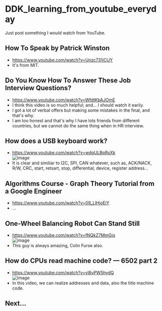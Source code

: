 # DDK_learning_from_youtube_everyday
Just post something I would watch from YouTube.

## How To Speak by Patrick Winston
* https://www.youtube.com/watch?v=Unzc731iCUY
* It's from MIT.

## Do You Know How To Answer These Job Interview Questions?
* https://www.youtube.com/watch?v=WfdtKbAJOmE
* I think this video is so much helpful; and... I should watch it earily.
* I got a lot of verbal offers but making some mistakes in the final, and that's why.
* I am too honest and that's why I have lots friends from different countries, but we cannot do the same thing when in HR interview.

## How does a USB keyboard work?
* https://www.youtube.com/watch?v=wdgULBpRoXk <br>
![image](https://user-images.githubusercontent.com/67073582/125987075-58988083-c5dd-4c3e-b5f7-224231728566.png) <br>
* It is clear and similiar to I2C, SPI, CAN whatever, such as, ACK/NACK, R/W, CRC, start, retsart, stop, differential, device, register address...

## Algorithms Course - Graph Theory Tutorial from a Google Engineer
* https://www.youtube.com/watch?v=09_LlHjoEiY <br>
* ...

## One-Wheel Balancing Robot Can Stand Still 
* https://www.youtube.com/watch?v=fNQkZ7MmGio <br>
![image](https://user-images.githubusercontent.com/67073582/125994134-32b07a04-ce11-4f75-b898-dd01c80c3407.png) <br>
* This guy is always amazing, Colin Furse also.

## How do CPUs read machine code? — 6502 part 2
* https://www.youtube.com/watch?v=yl8vPW5hydQ <br>
![image](https://user-images.githubusercontent.com/67073582/126038581-3c79468a-4a60-4cfe-bcd9-7307f2134f87.png) <br>
* In this video, we can realize addresses and data, also the title machine code.


## Next...

